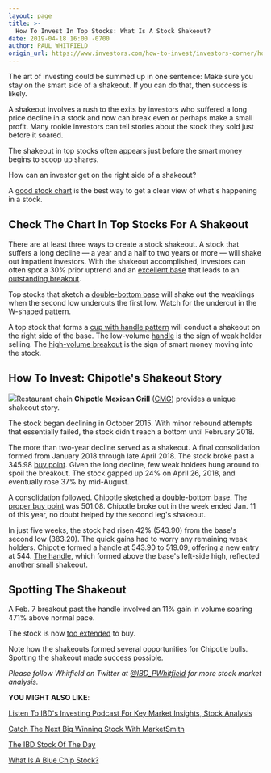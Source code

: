 ```yaml
---
layout: page
title: >-
  How To Invest In Top Stocks: What Is A Stock Shakeout?
date: 2019-04-18 16:00 -0700
author: PAUL WHITFIELD
origin_url: https://www.investors.com/how-to-invest/investors-corner/how-to-invest-top-stocks-what-is-stock-shakeout
---
```





The art of investing could be summed up in one sentence: Make sure you stay on the smart side of a shakeout. If you can do that, then success is likely.




A shakeout involves a rush to the exits by investors who suffered a long price decline in a stock and now can break even or perhaps make a small profit. Many rookie investors can tell stories about the stock they sold just before it soared.


The shakeout in top stocks often appears just before the smart money begins to scoop up shares.


How can an investor get on the right side of a shakeout?


A [good stock chart](https://research.investors.com/stock-charts/nasdaq-nasdaq-composite-0ndqc.htm?cht=pvc&type=DAILY) is the best way to get a clear view of what's happening in a stock.


Check The Chart In Top Stocks For A Shakeout
--------------------------------------------


There are at least three ways to create a stock shakeout. A stock that suffers a long decline — a year and a half to two years or more — will shake out impatient investors. With the shakeout accomplished, investors can often spot a 30% prior uptrend and an [excellent base](https://www.investors.com/how-to-invest/investors-corner/how-to-trade-stocks-base-stock-charts/) that leads to an [outstanding breakout](https://www.investors.com/how-to-invest/investors-corner/what-is-stock-breakout/).


Top stocks that sketch a [double-bottom base](https://www.investors.com/how-to-invest/investors-corner/what-is-double-bottom-base-biotech-stocks/) will shake out the weaklings when the second low undercuts the first low. Watch for the undercut in the W-shaped pattern.


A top stock that forms a [cup with handle pattern](https://www.investors.com/how-to-invest/investors-corner/how-to-buy-stocks-cup-with-handle-base-alibaba-stock-buy-point/) will conduct a shakeout on the right side of the base. The low-volume [handle](https://www.investors.com/how-to-invest/investors-corner/the-basics-spot-traits-of-proper-handles-on-cup-patterns/) is the sign of weak holder selling. The [high-volume breakout](https://www.investors.com/how-to-invest/investors-corner/what-is-stock-breakout/) is the sign of smart money moving into the stock.


How To Invest: Chipotle's Shakeout Story
----------------------------------------


![](https://www.investors.com/wp-content/uploads/2019/04/ICcmg042219-249x300.jpg)Restaurant chain **Chipotle Mexican Grill** ([CMG](https://research.investors.com/quote.aspx?symbol=CMG)) provides a unique shakeout story.


The stock began declining in October 2015. With minor rebound attempts that essentially failed, the stock didn't reach a bottom until February 2018.


The more than two-year decline served as a shakeout. A final consolidation formed from January 2018 through late April 2018. The stock broke past a 345.98 [buy point](https://www.investors.com/how-to-invest/investors-corner/chart-reading-basics-how-a-buy-point-marks-a-time-of-opportunity/). Given the long decline, few weak holders hung around to spoil the breakout. The stock gapped up 24% on April 26, 2018, and eventually rose 37% by mid-August.


A consolidation followed. Chipotle sketched a [double-bottom base](https://www.investors.com/how-to-invest/investors-corner/when-buy-growth-stocks-why-double-bottom-base-fuels-strong-breakouts/). The [proper buy point](https://www.investors.com/how-to-invest/investors-corner/chart-reading-basics-how-a-buy-point-marks-a-time-of-opportunity/) was 501.08. Chipotle broke out in the week ended Jan. 11 of this year, no doubt helped by the second leg's shakeout.


In just five weeks, the stock had risen 42% (543.90) from the base's second low (383.20). The quick gains had to worry any remaining weak holders. Chipotle formed a handle at 543.90 to 519.09, offering a new entry at 544. [The handle](https://www.investors.com/how-to-invest/investors-corner/the-basics-spot-traits-of-proper-handles-on-cup-patterns/), which formed above the base's left-side high, reflected another small shakeout.


Spotting The Shakeout
---------------------



A Feb. 7 breakout past the handle involved an 11% gain in volume soaring 471% above normal pace.


The stock is now [too extended](https://www.investors.com/how-to-invest/investors-corner/nvidia-buy-range/) to buy.


Note how the shakeouts formed several opportunities for Chipotle bulls. Spotting the shakeout made success possible.


*Please follow Whitfield on Twitter at [@IBD\_PWhitfield](https://twitter.com/IBD_Pwhitfield) for more stock market analysis.*


**YOU MIGHT ALSO LIKE**:


[Listen To IBD's Investing Podcast For Key Market Insights, Stock Analysis](https://www.investors.com/how-to-invest/investing-podcast-how-to-make-more-money-stock-market-top-stocks-stock-charts/)


[Catch The Next Big Winning Stock With MarketSmith](https://shop.investors.com/offer/splashresponsive.aspx?id=ms-4weeksfor2495&src=A00365A)


[The IBD Stock Of The Day](https://www.investors.com/research/ibd-stock-of-the-day/)


[What Is A Blue Chip Stock?](https://www.investors.com/how-to-invest/investors-corner/blue-chip-stock-dow-dia-warren-buffett/)




